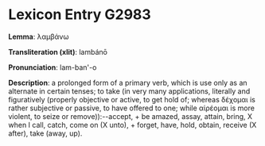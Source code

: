 # Lexicon Entry G2983

**Lemma**: λαμβάνω

**Transliteration (xlit)**: lambánō

**Pronunciation**: lam-ban'-o

**Description**:
a prolonged form of a primary verb, which is use only as an alternate in certain tenses; to take (in very many applications, literally and figuratively (properly objective or active, to get hold of; whereas δέχομαι is rather subjective or passive, to have offered to one; while αἱρέομαι is more violent, to seize or remove)):--accept, + be amazed, assay, attain, bring, X when I call, catch, come on (X unto), + forget, have, hold, obtain, receive (X after), take (away, up).
